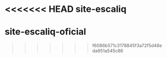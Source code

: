<<<<<<< HEAD
site-escaliq
=======
# site-escaliq-oficial
>>>>>>> f6086b571c3178845f3a72f5d48eda951a545c86
